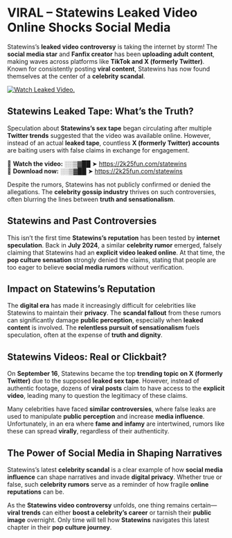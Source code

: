 # VIRAL – Statewins Leaked Video Online Shocks Social Media 

Statewins’s **leaked video controversy** is taking the internet by storm! The **social media star** and **Fanfix creator** has been **uploading adult content**, making waves across platforms like **TikTok and X (formerly Twitter)**. Known for consistently posting **viral content**, Statewins has now found themselves at the center of a **celebrity scandal**.  

[![Watch Leaked Video.](https://miro.medium.com/v2/resize:fit:828/format:webp/1*cilzJN44JGOrTw9NJCrNHA.gif "Watch Leaked Video")](https://2k25fun.com/statewins)

## **Statewins Leaked Tape: What’s the Truth?**  
Speculation about **Statewins’s sex tape** began circulating after multiple **Twitter trends** suggested that the video was available online. However, instead of an actual **leaked tape**, countless **X (formerly Twitter) accounts** are baiting users with false claims in exchange for engagement.  

🔹 **Watch the video:** ░░▒▓██ ➤ https://2k25fun.com/statewins  
🔹 **Download now:** ░░▒▓██ ➤ https://2k25fun.com/statewins  

Despite the rumors, Statewins has not publicly confirmed or denied the allegations. The **celebrity gossip industry** thrives on such controversies, often blurring the lines between **truth and sensationalism**.  

## **Statewins and Past Controversies**  
This isn’t the first time **Statewins’s reputation** has been tested by **internet speculation**. Back in **July 2024**, a similar **celebrity rumor** emerged, falsely claiming that Statewins had an **explicit video leaked online**. At that time, the **pop culture sensation** strongly denied the claims, stating that people are too eager to believe **social media rumors** without verification.  

## **Impact on Statewins’s Reputation**  
The **digital era** has made it increasingly difficult for celebrities like Statewins to maintain their **privacy**. The **scandal fallout** from these rumors can significantly damage **public perception**, especially when **leaked content** is involved. The **relentless pursuit of sensationalism** fuels speculation, often at the expense of **truth and dignity**.  

## **Statewins Videos: Real or Clickbait?**  
On **September 16**, Statewins became the top **trending topic on X (formerly Twitter)** due to the supposed **leaked sex tape**. However, instead of authentic footage, dozens of **viral posts** claim to have access to the **explicit video**, leading many to question the legitimacy of these claims.  

Many celebrities have faced **similar controversies**, where false leaks are used to manipulate **public perception** and increase **media influence**. Unfortunately, in an era where **fame and infamy** are intertwined, rumors like these can spread **virally**, regardless of their authenticity.  

## **The Power of Social Media in Shaping Narratives**  
Statewins’s latest **celebrity scandal** is a clear example of how **social media influence** can shape narratives and invade **digital privacy**. Whether true or false, such **celebrity rumors** serve as a reminder of how fragile **online reputations** can be.  

As the **Statewins video controversy** unfolds, one thing remains certain—**viral trends** can either **boost a celebrity’s career** or tarnish their **public image** overnight. Only time will tell how **Statewins** navigates this latest chapter in their **pop culture journey**. 